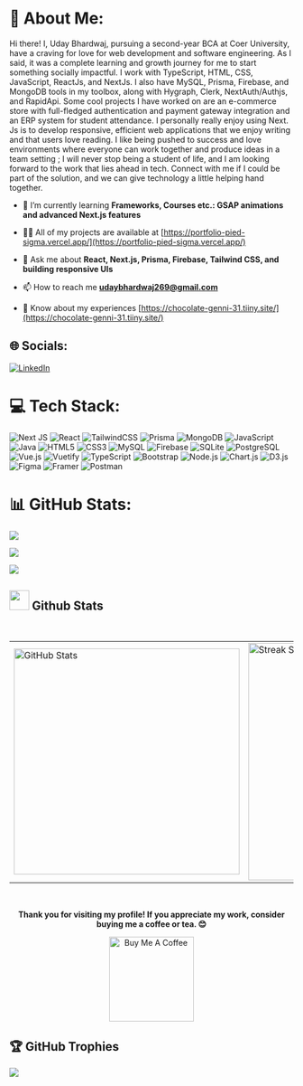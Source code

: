 # 💫 About Me:
Hi there! I, Uday Bhardwaj, pursuing a second-year BCA at Coer University, have a craving for love for web development and software engineering. As I said, it was a complete learning and growth journey for me to start something socially impactful. I work with TypeScript, HTML, CSS, JavaScript, ReactJs, and NextJs. I also have MySQL, Prisma, Firebase, and MongoDB tools in my toolbox, along with Hygraph, Clerk, NextAuth/Authjs, and RapidApi. Some cool projects I have worked on are an e-commerce store with full-fledged authentication and payment gateway integration and an ERP system for student attendance. I personally really enjoy using Next. Js is to develop responsive, efficient web applications that we enjoy writing and that users love reading. I like being pushed to success and love environments where everyone can work together and produce ideas in a team setting ; I will never stop being a student of life, and I am looking forward to the work that lies ahead in tech. Connect with me if I could be part of the solution, and we can give technology a little helping hand together.

- 🌱 I’m currently learning **Frameworks, Courses etc.: GSAP animations and advanced Next.js features**

- 👨‍💻 All of my projects are available at [https://portfolio-pied-sigma.vercel.app/](https://portfolio-pied-sigma.vercel.app/)

- 💬 Ask me about **React, Next.js, Prisma, Firebase, Tailwind CSS, and building responsive UIs**

- 📫 How to reach me **udaybhardwaj269@gmail.com**

- 📄 Know about my experiences [https://chocolate-genni-31.tiiny.site/](https://chocolate-genni-31.tiiny.site/)

## 🌐 Socials:
[![LinkedIn](https://img.shields.io/badge/LinkedIn-%230077B5.svg?logo=linkedin&logoColor=white)](https://linkedin.com/in/https://www.linkedin.com/in/uday-bhardwaj-b1373331a/) 


# 💻 Tech Stack:
![Next JS](https://img.shields.io/badge/Next-black?style=for-the-badge&logo=next.js&logoColor=white) ![React](https://img.shields.io/badge/react-%2320232a.svg?style=for-the-badge&logo=react&logoColor=%2361DAFB) 
![TailwindCSS](https://img.shields.io/badge/tailwindcss-%2338B2AC.svg?style=for-the-badge&logo=tailwind-css&logoColor=white) 
![Prisma](https://img.shields.io/badge/Prisma-3982CE?style=for-the-badge&logo=Prisma&logoColor=white) 
![MongoDB](https://img.shields.io/badge/MongoDB-%234ea94b.svg?style=for-the-badge&logo=mongodb&logoColor=white) 
![JavaScript](https://img.shields.io/badge/javascript-%23323330.svg?style=for-the-badge&logo=javascript&logoColor=%23F7DF1E) 
![Java](https://img.shields.io/badge/java-%23ED8B00.svg?style=for-the-badge&logo=openjdk&logoColor=white) 
![HTML5](https://img.shields.io/badge/html5-%23E34F26.svg?style=for-the-badge&logo=html5&logoColor=white) 
![CSS3](https://img.shields.io/badge/css3-%231572B6.svg?style=for-the-badge&logo=css3&logoColor=white) 
![MySQL](https://img.shields.io/badge/mysql-4479A1.svg?style=for-the-badge&logo=mysql&logoColor=white) 
![Firebase](https://img.shields.io/badge/firebase-a08021?style=for-the-badge&logo=firebase&logoColor=ffcd34) 
![SQLite](https://img.shields.io/badge/sqlite-%2307405e.svg?style=for-the-badge&logo=sqlite&logoColor=white) 
![PostgreSQL](https://img.shields.io/badge/postgresql-%23316192.svg?style=for-the-badge&logo=postgresql&logoColor=white) 
![Vue.js](https://img.shields.io/badge/vuejs-%2335495e.svg?style=for-the-badge&logo=vue.js&logoColor=%234FC08D) 
![Vuetify](https://img.shields.io/badge/vuetify-%230196F7.svg?style=for-the-badge&logo=vuetify&logoColor=white) 
![TypeScript](https://img.shields.io/badge/typescript-%23007ACC.svg?style=for-the-badge&logo=typescript&logoColor=white) 
![Bootstrap](https://img.shields.io/badge/bootstrap-%23563D7C.svg?style=for-the-badge&logo=bootstrap&logoColor=white) 
![Node.js](https://img.shields.io/badge/Node.js-%2343853D.svg?style=for-the-badge&logo=node.js&logoColor=white) 
![Chart.js](https://img.shields.io/badge/Chart.js-%23FF6384.svg?style=for-the-badge&logo=chartdotjs&logoColor=white) 
![D3.js](https://img.shields.io/badge/D3.js-%23F9A03C.svg?style=for-the-badge&logo=d3.js&logoColor=white) 
![Figma](https://img.shields.io/badge/figma-%23F24E1E.svg?style=for-the-badge&logo=figma&logoColor=white) 
![Framer](https://img.shields.io/badge/Framer-black?style=for-the-badge&logo=framer&logoColor=blue) 
![Postman](https://img.shields.io/badge/Postman-FF6C37?style=for-the-badge&logo=postman&logoColor=white) 

# 📊 GitHub Stats:

![](https://github-readme-stats.vercel.app/api?username=uday-bhardwaj-15&theme=dark&hide_border=false&include_all_commits=false&count_private=false)<br/>

![](https://github-readme-streak-stats.herokuapp.com/?user=uday-bhardwaj-15&theme=dark&hide_border=false)<br/>

![](https://github-readme-stats.vercel.app/api/top-langs/?username=uday-bhardwaj-15&theme=dark&hide_border=false&include_all_commits=false&count_private=false&layout=compact)
## <img src="https://media.giphy.com/media/iY8CRBdQXODJSCERIr/giphy.gif" width="35"><b> Github Stats </b>

<br />

<table width="100%" align="center">
<tr>
<td>
  <img width="400em" src="https://github-readme-stats.vercel.app/api?username=radhikamalpani1702&show_icons=true&locale=en&theme=ambient_gradient" alt="GitHub Stats"/>
</td>
<td>
  <img width="420em" src="https://github-readme-streak-stats.herokuapp.com/?user=radhikamalpani1702&theme=ambient_gradient" alt="Streak Stats"/>
</td>
</tr>
</table>
</br>
<p align="center">
  <b>Thank you for visiting my profile! If you appreciate my work, consider buying me a coffee or tea. 😊</b>
</p>

<p align="center">
  <a href="https://buymeacoffee.com/radhikamalpani" target="_blank">
    <img src="https://cdn.buymeacoffee.com/buttons/v2/default-red.png" alt="Buy Me A Coffee" width="150"/>
  </a>
</p>

## 🏆 GitHub Trophies
![](https://github-profile-trophy.vercel.app/?username=uday-bhardwaj-15&theme=radical&no-frame=false&no-bg=true&margin-w=4)

